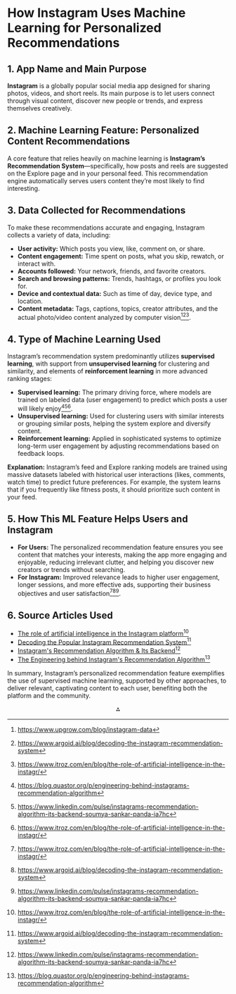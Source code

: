 # How Instagram Uses Machine Learning for Personalized Recommendations

## 1. App Name and Main Purpose

**Instagram** is a globally popular social media app designed for sharing photos, videos, and short reels. Its main purpose is to let users connect through visual content, discover new people or trends, and express themselves creatively.

## 2. Machine Learning Feature: Personalized Content Recommendations

A core feature that relies heavily on machine learning is **Instagram’s Recommendation System**—specifically, how posts and reels are suggested on the Explore page and in your personal feed. This recommendation engine automatically serves users content they’re most likely to find interesting.

## 3. Data Collected for Recommendations

To make these recommendations accurate and engaging, Instagram collects a variety of data, including:

- **User activity:** Which posts you view, like, comment on, or share.
- **Content engagement:** Time spent on posts, what you skip, rewatch, or interact with.
- **Accounts followed:** Your network, friends, and favorite creators.
- **Search and browsing patterns:** Trends, hashtags, or profiles you look for.
- **Device and contextual data:** Such as time of day, device type, and location.
- **Content metadata:** Tags, captions, topics, creator attributes, and the actual photo/video content analyzed by computer vision[^1][^2][^3].


## 4. Type of Machine Learning Used

Instagram’s recommendation system predominantly utilizes **supervised learning**, with support from **unsupervised learning** for clustering and similarity, and elements of **reinforcement learning** in more advanced ranking stages:

- **Supervised learning:** The primary driving force, where models are trained on labeled data (user engagement) to predict which posts a user will likely enjoy[^4][^5][^3].
- **Unsupervised learning:** Used for clustering users with similar interests or grouping similar posts, helping the system explore and diversify content.
- **Reinforcement learning:** Applied in sophisticated systems to optimize long-term user engagement by adjusting recommendations based on feedback loops.

**Explanation:**
Instagram’s feed and Explore ranking models are trained using massive datasets labeled with historical user interactions (likes, comments, watch time) to predict future preferences. For example, the system learns that if you frequently like fitness posts, it should prioritize such content in your feed.

## 5. How This ML Feature Helps Users and Instagram

- **For Users:** The personalized recommendation feature ensures you see content that matches your interests, making the app more engaging and enjoyable, reducing irrelevant clutter, and helping you discover new creators or trends without searching.
- **For Instagram:** Improved relevance leads to higher user engagement, longer sessions, and more effective ads, supporting their business objectives and user satisfaction[^3][^2][^5].


## 6. Source Articles Used

- [The role of artificial intelligence in the Instagram platform](https://www.itroz.com/en/blog/the-role-of-artificial-intelligence-in-the-instagr/)[^3]
- [Decoding the Popular Instagram Recommendation System](https://www.argoid.ai/blog/decoding-the-instagram-recommendation-system)[^2]
- [Instagram's Recommendation Algorithm \& Its Backend](https://www.linkedin.com/pulse/instagrams-recommendation-algorithm-its-backend-soumya-sankar-panda-ia7hc)[^5]
- [The Engineering behind Instagram's Recommendation Algorithm](https://blog.quastor.org/p/engineering-behind-instagrams-recommendation-algorithm)[^4]

In summary, Instagram’s personalized recommendation feature exemplifies the use of supervised machine learning, supported by other approaches, to deliver relevant, captivating content to each user, benefiting both the platform and the community.

<div style="text-align: center">⁂</div>

[^1]: https://www.upgrow.com/blog/instagram-data

[^2]: https://www.argoid.ai/blog/decoding-the-instagram-recommendation-system

[^3]: https://www.itroz.com/en/blog/the-role-of-artificial-intelligence-in-the-instagr/

[^4]: https://blog.quastor.org/p/engineering-behind-instagrams-recommendation-algorithm

[^5]: https://www.linkedin.com/pulse/instagrams-recommendation-algorithm-its-backend-soumya-sankar-panda-ia7hc

[^6]: https://help.instagram.com/119516847899397/?helpref=related_articles

[^7]: https://engineering.fb.com/2023/08/09/ml-applications/scaling-instagram-explore-recommendations-system/

[^8]: https://hackmd.io/@micckdavis/Role-of-AI-and-Machine-Learning-in-Instagrams-New-features-and-Algorithms

[^9]: https://transparency.meta.com/features/explaining-ranking/ig-reels-chaining/

[^10]: https://www.instagram.com/p/DAu20E2NKxd/

[^11]: https://bernardmarr.com/the-amazing-ways-instagram-uses-big-data-and-artificial-intelligence/

[^12]: https://scholarworks.sjsu.edu/etd_projects/1365/

[^13]: https://www.geeksforgeeks.org/how-machine-learning-is-used-on-social-media-platforms-in-2024/

[^14]: https://instagram-engineering.com/lessons-learned-at-instagram-stories-and-feed-machine-learning-54f3aaa09e56

[^15]: https://help.instagram.com/423837189385631

[^16]: https://www.instagram.com/mietjammu99/reel/DIGCATDSDBN/

[^17]: https://aimmediahouse.com/market-industry/instagram-and-ai-is-it-a-good-mix

[^18]: https://understandingdata.com/posts/instagram-community-detection-with-machine-learning/

[^19]: https://www.instagram.com/p/B0YWCZ3AA8D/

[^20]: https://ai.meta.com/blog/powered-by-ai-instagrams-explore-recommender-system/

